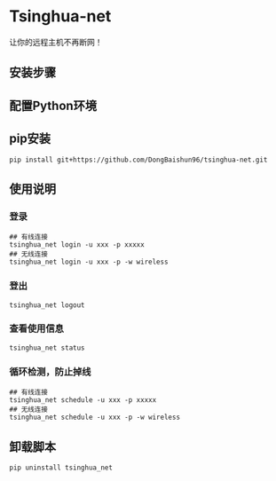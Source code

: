 # Tsinghua-net
让你的远程主机不再断网！

## 安装步骤

## 配置Python环境
## pip安装

```shell script
pip install git+https://github.com/DongBaishun96/tsinghua-net.git
```

## 使用说明

### 登录
```shell script
## 有线连接
tsinghua_net login -u xxx -p xxxxx
## 无线连接
tsinghua_net login -u xxx -p -w wireless
```

### 登出
```shell script
tsinghua_net logout
```

### 查看使用信息
```shell script
tsinghua_net status
```

### 循环检测，防止掉线
```shell script
## 有线连接
tsinghua_net schedule -u xxx -p xxxxx
## 无线连接
tsinghua_net schedule -u xxx -p -w wireless
```

## 卸载脚本
```shell script
pip uninstall tsinghua_net
```
